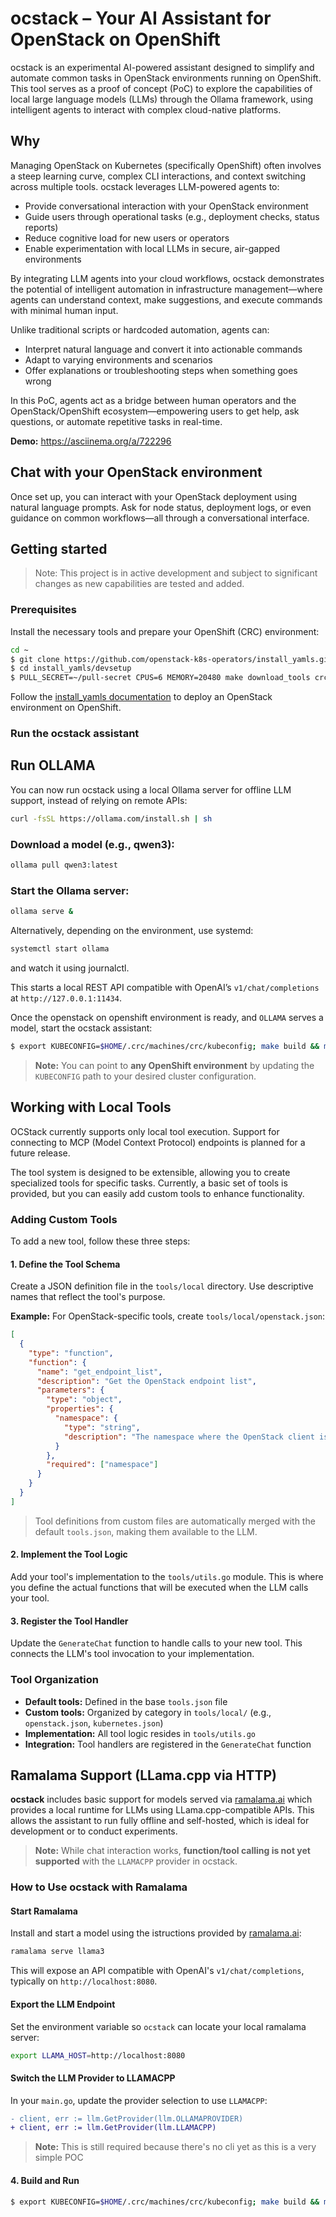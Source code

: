 # ocstack – Your AI Assistant for OpenStack on OpenShift

ocstack is an experimental AI-powered assistant designed to simplify and
automate common tasks in OpenStack environments running on OpenShift. This tool
serves as a proof of concept (PoC) to explore the capabilities of local large
language models (LLMs) through the Ollama framework, using intelligent agents
to interact with complex cloud-native platforms.

## Why

Managing OpenStack on Kubernetes (specifically OpenShift) often involves a
steep learning curve, complex CLI interactions, and context switching across
multiple tools. ocstack leverages LLM-powered agents to:

- Provide conversational interaction with your OpenStack environment
- Guide users through operational tasks (e.g., deployment checks, status reports)
- Reduce cognitive load for new users or operators
- Enable experimentation with local LLMs in secure, air-gapped environments

By integrating LLM agents into your cloud workflows, ocstack demonstrates the
potential of intelligent automation in infrastructure management—where agents
can understand context, make suggestions, and execute commands with minimal
human input.

Unlike traditional scripts or hardcoded automation, agents can:

- Interpret natural language and convert it into actionable commands
- Adapt to varying environments and scenarios
- Offer explanations or troubleshooting steps when something goes wrong

In this PoC, agents act as a bridge between human operators and the
OpenStack/OpenShift ecosystem—empowering users to get help, ask questions, or
automate repetitive tasks in real-time.

**Demo:** https://asciinema.org/a/722296

## Chat with your OpenStack environment

Once set up, you can interact with your OpenStack deployment using natural
language prompts. Ask for node status, deployment logs, or even guidance on
common workflows—all through a conversational interface.

## Getting started

> Note: This project is in active development and subject to significant changes as new capabilities are tested and added.

### Prerequisites

Install the necessary tools and prepare your OpenShift (CRC) environment:

```bash
cd ~
$ git clone https://github.com/openstack-k8s-operators/install_yamls.git
$ cd install_yamls/devsetup
$ PULL_SECRET=~/pull-secret CPUS=6 MEMORY=20480 make download_tools crc
```

Follow the [install_yamls documentation]() to deploy an OpenStack environment
on OpenShift.

### Run the ocstack assistant

## Run OLLAMA

You can now run ocstack using a local Ollama server for offline LLM support,
instead of relying on remote APIs:

```bash
curl -fsSL https://ollama.com/install.sh | sh
```

### Download a model (e.g., qwen3):

```bash
ollama pull qwen3:latest
```

### Start the Ollama server:

```bash
ollama serve &
```

Alternatively, depending on the environment, use systemd:

```bash
systemctl start ollama
```

and watch it using journalctl.

This starts a local REST API compatible with OpenAI’s `v1/chat/completions` at
`http://127.0.0.1:11434`.

Once the openstack on openshift environment is ready, and `OLLAMA` serves a model,
start the ocstack assistant:

```bash
$ export KUBECONFIG=$HOME/.crc/machines/crc/kubeconfig; make build && make run
```

> **Note:** You can point to **any OpenShift environment** by updating the `KUBECONFIG` path to your desired cluster configuration.

## Working with Local Tools

OCStack currently supports only local tool execution. Support for connecting to
MCP (Model Context Protocol) endpoints is planned for a future release.

The tool system is designed to be extensible, allowing you to create
specialized tools for specific tasks. Currently, a basic set of tools is
provided, but you can easily add custom tools to enhance functionality.

### Adding Custom Tools

To add a new tool, follow these three steps:

#### 1. Define the Tool Schema

Create a JSON definition file in the `tools/local` directory. Use descriptive
names that reflect the tool's purpose.

**Example:** For OpenStack-specific tools, create `tools/local/openstack.json`:

```json
[
  {
    "type": "function",
    "function": {
      "name": "get_endpoint_list",
      "description": "Get the OpenStack endpoint list",
      "parameters": {
        "type": "object",
        "properties": {
          "namespace": {
            "type": "string",
            "description": "The namespace where the OpenStack client is deployed"
          }
        },
        "required": ["namespace"]
      }
    }
  }
]
```

> Tool definitions from custom files are automatically merged with the
default `tools.json`, making them available to the LLM.

#### 2. Implement the Tool Logic

Add your tool's implementation to the `tools/utils.go` module. This is where
you define the actual functions that will be executed when the LLM calls your
tool.

#### 3. Register the Tool Handler

Update the `GenerateChat` function to handle calls to your new tool. This
connects the LLM's tool invocation to your implementation.

### Tool Organization

- **Default tools:** Defined in the base `tools.json` file
- **Custom tools:** Organized by category in `tools/local/` (e.g., `openstack.json`, `kubernetes.json`)
- **Implementation:** All tool logic resides in `tools/utils.go`
- **Integration:** Tool handlers are registered in the `GenerateChat` function


## Ramalama Support (LLama.cpp via HTTP)

**ocstack** includes basic support for models served via
[ramalama.ai](https://ramalama.ai/) which provides a local runtime for LLMs
using LLama.cpp-compatible APIs. This allows the assistant to run fully offline
and self-hosted, which is ideal for development or to conduct experiments.

> **Note:** While chat interaction works, **function/tool calling is not yet
> supported** with the `LLAMACPP` provider in ocstack.

### How to Use ocstack with Ramalama

#### **Start Ramalama**

Install and start a model using the istructions provided by
[ramalama.ai](https://ramalama.ai/):

```bash
ramalama serve llama3
```

This will expose an API compatible with OpenAI's `v1/chat/completions`,
typically on `http://localhost:8080`.

#### **Export the LLM Endpoint**

Set the environment variable so `ocstack` can locate your local ramalama
server:

```bash
export LLAMA_HOST=http://localhost:8080
```

#### **Switch the LLM Provider to LLAMACPP**

In your `main.go`, update the provider selection to use `LLAMACPP`:

```diff
- client, err := llm.GetProvider(llm.OLLAMAPROVIDER)
+ client, err := llm.GetProvider(llm.LLAMACPP)
```

> **Note:** This is still required because there's no cli yet as this is a
> very simple POC

#### 4. **Build and Run**

```bash
$ export KUBECONFIG=$HOME/.crc/machines/crc/kubeconfig; make build && make run
```
